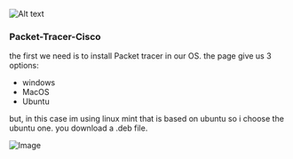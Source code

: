 ![Alt text](https://alln-extcloud-storage.cisco.com/Cisco_Blogs:blogs/100/2020/07/Logo-NetAcad.jpg)
### Packet-Tracer-Cisco

the first we need is to install Packet tracer in our OS. the page give us 3 options:
- windows
- MacOS
- Ubuntu

but, in this case im using linux mint that is based on ubuntu so i choose the ubuntu one.
you download a .deb file.

![Image](https://github.com/user-attachments/assets/12b92316-d30a-4ed0-a866-fb11897ee86b)
